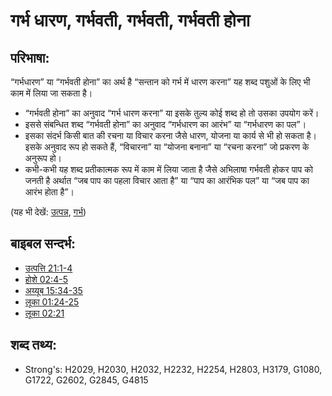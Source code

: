 # गर्भ धारण, गर्भवती, गर्भवती, गर्भवती होना #

## परिभाषा: ##

“गर्भधारण” या “गर्भवती होना” का अर्थ है “सन्तान को गर्भ में धारण करना” यह शब्द पशुओं के लिए भी काम में लिया जा सकता है।

* “गर्भवती होना” का अनुवाद “गर्भ धारण करना” या इसके तुल्य कोई शब्द हो तो उसका उपयोग करें।
* इससे संबन्धित शब्द “गर्भवती होना” का अनुवाद “गर्भधारण का आरंभ” या “गर्भधारण का पल”।
* इसका संदर्भ किसी बात की रचना या विचार करना जैसे धारण, योजना या कार्य से भी हो सकता है। इसके अनुवाद रूप हो सकते हैं, “विचारना” या “योजना बनाना” या “रचना करना” जो प्रकरण के अनुरूप हो।
* कभी-कभी यह शब्द प्रतीकात्मक रूप में काम में लिया जाता है जैसे अभिलाषा गर्भवती होकर पाप को जनती है अर्थात “जब पाप का पहला विचार आता है” या “पाप का आरंभिक पल” या “जब पाप का आरंभ होता है”।

(यह भी देखें: [उत्पन्न](../other/creation.md), [गर्भ](../other/womb.md))

## बाइबल सन्दर्भ: ##

* [उत्पत्ति 21:1-4](rc://hi/tn/help/gen/21/01)
* [होशे 02:4-5](rc://hi/tn/help/hos/02/04)
* [अय्यूब 15:34-35](rc://hi/tn/help/job/15/34)
* [लूका 01:24-25](rc://hi/tn/help/luk/01/24)
* [लूका 02:21](rc://hi/tn/help/luk/02/21)

## शब्द तथ्य: ##

* Strong's: H2029, H2030, H2032, H2232, H2254, H2803, H3179, G1080, G1722, G2602, G2845, G4815
